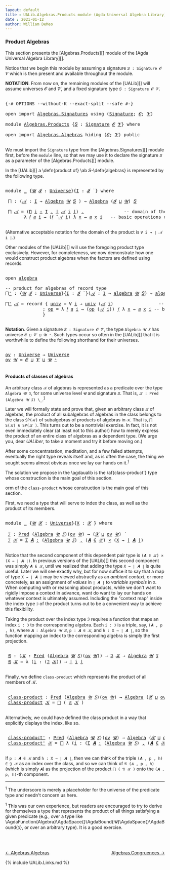 ```yaml
---
layout: default
title : UALib.Algebras.Products module (Agda Universal Algebra Library)
date : 2021-01-12
author: William DeMeo
---
```



### <a id="product-algebras">Product Algebras</a>

This section presents the [Algebras.Products][] module of the [Agda Universal Algebra Library][].

Notice that we begin this module by assuming a signature `𝑆 : Signature 𝓞 𝓥` which is then present and available throughout the module.

**NOTATION**.  From now on, the remaining modules of the [UALib][] will assume universes 𝓞 and 𝓥, and a fixed signature type `𝑆 : Signature 𝓞 𝓥`.

<pre class="Agda">

<a id="587" class="Symbol">{-#</a> <a id="591" class="Keyword">OPTIONS</a> <a id="599" class="Pragma">--without-K</a> <a id="611" class="Pragma">--exact-split</a> <a id="625" class="Pragma">--safe</a> <a id="632" class="Symbol">#-}</a>

<a id="637" class="Keyword">open</a> <a id="642" class="Keyword">import</a> <a id="649" href="Algebras.Signatures.html" class="Module">Algebras.Signatures</a> <a id="669" class="Keyword">using</a> <a id="675" class="Symbol">(</a><a id="676" href="Algebras.Signatures.html#1251" class="Function">Signature</a><a id="685" class="Symbol">;</a> <a id="687" href="Prelude.Preliminaries.html#6856" class="Generalizable">𝓞</a><a id="688" class="Symbol">;</a> <a id="690" href="Universes.html#262" class="Generalizable">𝓥</a><a id="691" class="Symbol">)</a>

<a id="694" class="Keyword">module</a> <a id="701" href="Algebras.Products.html" class="Module">Algebras.Products</a> <a id="719" class="Symbol">{</a><a id="720" href="Algebras.Products.html#720" class="Bound">𝑆</a> <a id="722" class="Symbol">:</a> <a id="724" href="Algebras.Signatures.html#1251" class="Function">Signature</a> <a id="734" href="Prelude.Preliminaries.html#6856" class="Generalizable">𝓞</a> <a id="736" href="Universes.html#262" class="Generalizable">𝓥</a><a id="737" class="Symbol">}</a> <a id="739" class="Keyword">where</a>

<a id="746" class="Keyword">open</a> <a id="751" class="Keyword">import</a> <a id="758" href="Algebras.Algebras.html" class="Module">Algebras.Algebras</a> <a id="776" class="Keyword">hiding</a> <a id="783" class="Symbol">(</a><a id="784" href="Prelude.Preliminaries.html#6856" class="Generalizable">𝓞</a><a id="785" class="Symbol">;</a> <a id="787" href="Universes.html#262" class="Generalizable">𝓥</a><a id="788" class="Symbol">)</a> <a id="790" class="Keyword">public</a>

</pre>

We must import the `Signature` type from the [Algebras.Signatures][] module first, before the `module` line, so that we may use it to declare the signature `𝑆` as a parameter of the [Algebras.Products][] module.

In the [UALib][] a \defn{product of} \ab 𝑆-\defn{algebras} is represented by the following type.

<pre class="Agda">

<a id="1135" class="Keyword">module</a> <a id="1142" href="Algebras.Products.html#1142" class="Module">_</a> <a id="1144" class="Symbol">{</a><a id="1145" href="Algebras.Products.html#1145" class="Bound">𝓤</a> <a id="1147" href="Algebras.Products.html#1147" class="Bound">𝓘</a> <a id="1149" class="Symbol">:</a> <a id="1151" href="Agda.Primitive.html#423" class="Postulate">Universe</a><a id="1159" class="Symbol">}{</a><a id="1161" href="Algebras.Products.html#1161" class="Bound">I</a> <a id="1163" class="Symbol">:</a> <a id="1165" href="Algebras.Products.html#1147" class="Bound">𝓘</a> <a id="1167" href="Universes.html#403" class="Function Operator">̇</a> <a id="1169" class="Symbol">}</a> <a id="1171" class="Keyword">where</a>

 <a id="1179" href="Algebras.Products.html#1179" class="Function">⨅</a> <a id="1181" class="Symbol">:</a> <a id="1183" class="Symbol">(</a><a id="1184" href="Algebras.Products.html#1184" class="Bound">𝒜</a> <a id="1186" class="Symbol">:</a> <a id="1188" href="Algebras.Products.html#1161" class="Bound">I</a> <a id="1190" class="Symbol">→</a> <a id="1192" href="Algebras.Algebras.html#674" class="Function">Algebra</a> <a id="1200" href="Algebras.Products.html#1145" class="Bound">𝓤</a> <a id="1202" href="Algebras.Products.html#720" class="Bound">𝑆</a> <a id="1204" class="Symbol">)</a> <a id="1206" class="Symbol">→</a> <a id="1208" href="Algebras.Algebras.html#674" class="Function">Algebra</a> <a id="1216" class="Symbol">(</a><a id="1217" href="Algebras.Products.html#1147" class="Bound">𝓘</a> <a id="1219" href="Agda.Primitive.html#636" class="Primitive Operator">⊔</a> <a id="1221" href="Algebras.Products.html#1145" class="Bound">𝓤</a><a id="1222" class="Symbol">)</a> <a id="1224" href="Algebras.Products.html#720" class="Bound">𝑆</a>

 <a id="1228" href="Algebras.Products.html#1179" class="Function">⨅</a> <a id="1230" href="Algebras.Products.html#1230" class="Bound">𝒜</a> <a id="1232" class="Symbol">=</a> <a id="1234" class="Symbol">(</a><a id="1235" href="MGS-MLTT.html#3635" class="Function">Π</a> <a id="1237" href="Algebras.Products.html#1237" class="Bound">i</a> <a id="1239" href="MGS-MLTT.html#3635" class="Function">꞉</a> <a id="1241" href="Algebras.Products.html#1161" class="Bound">I</a> <a id="1243" href="MGS-MLTT.html#3635" class="Function">,</a> <a id="1245" href="Prelude.Preliminaries.html#12403" class="Function Operator">∣</a> <a id="1247" href="Algebras.Products.html#1230" class="Bound">𝒜</a> <a id="1249" href="Algebras.Products.html#1237" class="Bound">i</a> <a id="1251" href="Prelude.Preliminaries.html#12403" class="Function Operator">∣</a><a id="1252" class="Symbol">)</a> <a id="1254" href="Prelude.Preliminaries.html#11707" class="InductiveConstructor Operator">,</a>               <a id="1270" class="Comment">-- domain of the product algebra</a>
       <a id="1310" class="Symbol">λ</a> <a id="1312" href="Algebras.Products.html#1312" class="Bound">𝑓</a> <a id="1314" href="Algebras.Products.html#1314" class="Bound">𝑎</a> <a id="1316" href="Algebras.Products.html#1316" class="Bound">i</a> <a id="1318" class="Symbol">→</a> <a id="1320" class="Symbol">(</a><a id="1321" href="Algebras.Products.html#1312" class="Bound">𝑓</a> <a id="1323" href="Algebras.Algebras.html#2987" class="Function Operator">̂</a> <a id="1325" href="Algebras.Products.html#1230" class="Bound">𝒜</a> <a id="1327" href="Algebras.Products.html#1316" class="Bound">i</a><a id="1328" class="Symbol">)</a> <a id="1330" class="Symbol">λ</a> <a id="1332" href="Algebras.Products.html#1332" class="Bound">x</a> <a id="1334" class="Symbol">→</a> <a id="1336" href="Algebras.Products.html#1314" class="Bound">𝑎</a> <a id="1338" href="Algebras.Products.html#1332" class="Bound">x</a> <a id="1340" href="Algebras.Products.html#1316" class="Bound">i</a>   <a id="1344" class="Comment">-- basic operations of the product algebra</a>

</pre>

(Alternative acceptable notation for the domain of the product is `∀ i → ∣ 𝒜 i ∣`.)

Other modules of the [UALib][] will use the foregoing product type exclusively.  However, for completeness, we now demonstrate how one would construct product algebras when the factors are defined using records.

<pre class="Agda">

<a id="1712" class="Keyword">open</a> <a id="1717" href="Algebras.Algebras.html#1863" class="Module">algebra</a>

<a id="1726" class="Comment">-- product for algebras of record type</a>
<a id="⨅&#39;"></a><a id="1765" href="Algebras.Products.html#1765" class="Function">⨅&#39;</a> <a id="1768" class="Symbol">:</a> <a id="1770" class="Symbol">{</a><a id="1771" href="Algebras.Products.html#1771" class="Bound">𝓤</a> <a id="1773" href="Algebras.Products.html#1773" class="Bound">𝓘</a> <a id="1775" class="Symbol">:</a> <a id="1777" href="Agda.Primitive.html#423" class="Postulate">Universe</a><a id="1785" class="Symbol">}{</a><a id="1787" href="Algebras.Products.html#1787" class="Bound">I</a> <a id="1789" class="Symbol">:</a> <a id="1791" href="Algebras.Products.html#1773" class="Bound">𝓘</a> <a id="1793" href="Universes.html#403" class="Function Operator">̇</a> <a id="1795" class="Symbol">}(</a><a id="1797" href="Algebras.Products.html#1797" class="Bound">𝒜</a> <a id="1799" class="Symbol">:</a> <a id="1801" href="Algebras.Products.html#1787" class="Bound">I</a> <a id="1803" class="Symbol">→</a> <a id="1805" href="Algebras.Algebras.html#1863" class="Record">algebra</a> <a id="1813" href="Algebras.Products.html#1771" class="Bound">𝓤</a> <a id="1815" href="Algebras.Products.html#720" class="Bound">𝑆</a><a id="1816" class="Symbol">)</a> <a id="1818" class="Symbol">→</a> <a id="1820" href="Algebras.Algebras.html#1863" class="Record">algebra</a> <a id="1828" class="Symbol">(</a><a id="1829" href="Algebras.Products.html#1773" class="Bound">𝓘</a> <a id="1831" href="Agda.Primitive.html#636" class="Primitive Operator">⊔</a> <a id="1833" href="Algebras.Products.html#1771" class="Bound">𝓤</a><a id="1834" class="Symbol">)</a> <a id="1836" href="Algebras.Products.html#720" class="Bound">𝑆</a>

<a id="1839" href="Algebras.Products.html#1765" class="Function">⨅&#39;</a> <a id="1842" href="Algebras.Products.html#1842" class="Bound">𝒜</a> <a id="1844" class="Symbol">=</a> <a id="1846" class="Keyword">record</a> <a id="1853" class="Symbol">{</a> <a id="1855" href="Algebras.Algebras.html#1958" class="Field">univ</a> <a id="1860" class="Symbol">=</a> <a id="1862" class="Symbol">∀</a> <a id="1864" href="Algebras.Products.html#1864" class="Bound">i</a> <a id="1866" class="Symbol">→</a> <a id="1868" href="Algebras.Algebras.html#1958" class="Field">univ</a> <a id="1873" class="Symbol">(</a><a id="1874" href="Algebras.Products.html#1842" class="Bound">𝒜</a> <a id="1876" href="Algebras.Products.html#1864" class="Bound">i</a><a id="1877" class="Symbol">)</a>                 <a id="1895" class="Comment">-- domain</a>
              <a id="1919" class="Symbol">;</a> <a id="1921" href="Algebras.Algebras.html#1971" class="Field">op</a> <a id="1924" class="Symbol">=</a> <a id="1926" class="Symbol">λ</a> <a id="1928" href="Algebras.Products.html#1928" class="Bound">𝑓</a> <a id="1930" href="Algebras.Products.html#1930" class="Bound">𝑎</a> <a id="1932" href="Algebras.Products.html#1932" class="Bound">i</a> <a id="1934" class="Symbol">→</a> <a id="1936" class="Symbol">(</a><a id="1937" href="Algebras.Algebras.html#1971" class="Field">op</a> <a id="1940" class="Symbol">(</a><a id="1941" href="Algebras.Products.html#1842" class="Bound">𝒜</a> <a id="1943" href="Algebras.Products.html#1932" class="Bound">i</a><a id="1944" class="Symbol">))</a> <a id="1947" href="Algebras.Products.html#1928" class="Bound">𝑓</a> <a id="1949" class="Symbol">λ</a> <a id="1951" href="Algebras.Products.html#1951" class="Bound">x</a> <a id="1953" class="Symbol">→</a> <a id="1955" href="Algebras.Products.html#1930" class="Bound">𝑎</a> <a id="1957" href="Algebras.Products.html#1951" class="Bound">x</a> <a id="1959" href="Algebras.Products.html#1932" class="Bound">i</a> <a id="1961" class="Comment">-- basic operations</a>
              <a id="1995" class="Symbol">}</a>

</pre>



**Notation**. Given a signature `𝑆 : Signature 𝓞 𝓥`, the type `Algebra 𝓤 𝑆` has universe `𝓞 ⊔ 𝓥 ⊔ 𝓤 ⁺`.  Such types occur so often in the [UALib][] that it is worthwhile to define the following shorthand for their universes.

<pre class="Agda">

<a id="ov"></a><a id="2252" href="Algebras.Products.html#2252" class="Function">ov</a> <a id="2255" class="Symbol">:</a> <a id="2257" href="Agda.Primitive.html#423" class="Postulate">Universe</a> <a id="2266" class="Symbol">→</a> <a id="2268" href="Agda.Primitive.html#423" class="Postulate">Universe</a>
<a id="2277" href="Algebras.Products.html#2252" class="Function">ov</a> <a id="2280" href="Algebras.Products.html#2280" class="Bound">𝓤</a> <a id="2282" class="Symbol">=</a> <a id="2284" href="Algebras.Products.html#734" class="Bound">𝓞</a> <a id="2286" href="Agda.Primitive.html#636" class="Primitive Operator">⊔</a> <a id="2288" href="Algebras.Products.html#736" class="Bound">𝓥</a> <a id="2290" href="Agda.Primitive.html#636" class="Primitive Operator">⊔</a> <a id="2292" href="Algebras.Products.html#2280" class="Bound">𝓤</a> <a id="2294" href="Agda.Primitive.html#606" class="Primitive Operator">⁺</a>

</pre>



#### <a id="products-of-classes-of-algebras">Products of classes of algebras</a>

An arbitrary class `𝒦` of algebras is represented as a predicate over the type `Algebra 𝓤 𝑆`, for some universe level `𝓤` and signature `𝑆`. That is, `𝒦 : Pred (Algebra 𝓤 𝑆) \_`.<sup>[1](Algebras.Products.html#fn1)</sup>

Later we will formally state and prove that, given an arbitrary class `𝒦` of algebras, the product of all subalgebras of algebras in the class belongs to the class  `SP(𝒦)` of subalgebras of products of algebras in `𝒦`. That is, `⨅ S(𝒦) ∈ SP(𝒦 )`. This turns out to be a nontrivial exercise. In fact, it is not even immediately clear (at least not to this author) how to merely express the product of an entire class of algebras as a dependent type. (We urge you, dear *UALiber*, to take a moment and try it before moving on.)

After some concentratation, meditation, and a few failed attempts, eventually the right type reveals itself and, as is often the case, the thing we sought seems almost obvious once we lay our hands on it.<sup>[1](Algebras.Products.html#fn1)</sup>

The solution we propose in the \agdaualib is the \af{class-product'} type whose construction is the main goal of this section.

orm of the `class-product` whose construction is the main goal of this section.

First, we need a type that will serve to index the class, as well as the product of its members.

<pre class="Agda">

<a id="3712" class="Keyword">module</a> <a id="3719" href="Algebras.Products.html#3719" class="Module">_</a> <a id="3721" class="Symbol">{</a><a id="3722" href="Algebras.Products.html#3722" class="Bound">𝓤</a> <a id="3724" href="Algebras.Products.html#3724" class="Bound">𝓧</a> <a id="3726" class="Symbol">:</a> <a id="3728" href="Agda.Primitive.html#423" class="Postulate">Universe</a><a id="3736" class="Symbol">}{</a><a id="3738" href="Algebras.Products.html#3738" class="Bound">X</a> <a id="3740" class="Symbol">:</a> <a id="3742" href="Algebras.Products.html#3724" class="Bound">𝓧</a> <a id="3744" href="Universes.html#403" class="Function Operator">̇</a><a id="3745" class="Symbol">}</a> <a id="3747" class="Keyword">where</a>

 <a id="3755" href="Algebras.Products.html#3755" class="Function">ℑ</a> <a id="3757" class="Symbol">:</a> <a id="3759" href="Relations.Discrete.html#1643" class="Function">Pred</a> <a id="3764" class="Symbol">(</a><a id="3765" href="Algebras.Algebras.html#674" class="Function">Algebra</a> <a id="3773" href="Algebras.Products.html#3722" class="Bound">𝓤</a> <a id="3775" href="Algebras.Products.html#720" class="Bound">𝑆</a><a id="3776" class="Symbol">)(</a><a id="3778" href="Algebras.Products.html#2252" class="Function">ov</a> <a id="3781" href="Algebras.Products.html#3722" class="Bound">𝓤</a><a id="3782" class="Symbol">)</a> <a id="3784" class="Symbol">→</a> <a id="3786" class="Symbol">(</a><a id="3787" href="Algebras.Products.html#3724" class="Bound">𝓧</a> <a id="3789" href="Agda.Primitive.html#636" class="Primitive Operator">⊔</a> <a id="3791" href="Algebras.Products.html#2252" class="Function">ov</a> <a id="3794" href="Algebras.Products.html#3722" class="Bound">𝓤</a><a id="3795" class="Symbol">)</a> <a id="3797" href="Universes.html#403" class="Function Operator">̇</a>
 <a id="3800" href="Algebras.Products.html#3755" class="Function">ℑ</a> <a id="3802" href="Algebras.Products.html#3802" class="Bound">𝒦</a> <a id="3804" class="Symbol">=</a> <a id="3806" href="MGS-MLTT.html#3074" class="Function">Σ</a> <a id="3808" href="Algebras.Products.html#3808" class="Bound">𝑨</a> <a id="3810" href="MGS-MLTT.html#3074" class="Function">꞉</a> <a id="3812" class="Symbol">(</a><a id="3813" href="Algebras.Algebras.html#674" class="Function">Algebra</a> <a id="3821" href="Algebras.Products.html#3722" class="Bound">𝓤</a> <a id="3823" href="Algebras.Products.html#720" class="Bound">𝑆</a><a id="3824" class="Symbol">)</a> <a id="3826" href="MGS-MLTT.html#3074" class="Function">,</a> <a id="3828" class="Symbol">(</a><a id="3829" href="Algebras.Products.html#3808" class="Bound">𝑨</a> <a id="3831" href="Relations.Discrete.html#2499" class="Function Operator">∈</a> <a id="3833" href="Algebras.Products.html#3802" class="Bound">𝒦</a><a id="3834" class="Symbol">)</a> <a id="3836" href="MGS-MLTT.html#3515" class="Function Operator">×</a> <a id="3838" class="Symbol">(</a><a id="3839" href="Algebras.Products.html#3738" class="Bound">X</a> <a id="3841" class="Symbol">→</a> <a id="3843" href="Prelude.Preliminaries.html#12403" class="Function Operator">∣</a> <a id="3845" href="Algebras.Products.html#3808" class="Bound">𝑨</a> <a id="3847" href="Prelude.Preliminaries.html#12403" class="Function Operator">∣</a><a id="3848" class="Symbol">)</a>

</pre>

Notice that the second component of this dependent pair type is  `(𝑨 ∈ 𝒦) × (X → ∣ 𝑨 ∣)`. In previous versions of the [UALib][] this second component was simply `𝑨 ∈ 𝒦`, until we realized that adding the type `X → ∣ 𝑨 ∣` is quite useful. Later we will see exactly why, but for now suffice it to say that a map of type `X → ∣ 𝑨 ∣` may be viewed abstractly as an *ambient context*, or more concretely, as an assignment of *values* in `∣ 𝑨 ∣` to *variable symbols* in `X`.  When computing with or reasoning about products, while we don't want to rigidly impose a context in advance, want do want to lay our hands on whatever context is ultimately assumed.  Including the "context map" inside the index type `ℑ` of the product turns out to be a convenient way to achieve this flexibility.


Taking the product over the index type ℑ requires a function that maps an index `i : ℑ` to the corresponding algebra.  Each `i : ℑ` is a triple, say, `(𝑨 , p , h)`, where `𝑨 : Algebra 𝓤 𝑆`, `p : 𝑨 ∈ 𝒦`, and `h : X → ∣ 𝑨 ∣`, so the function mapping an index to the corresponding algebra is simply the first projection.

<pre class="Agda">

 <a id="4984" href="Algebras.Products.html#4984" class="Function">𝔄</a> <a id="4986" class="Symbol">:</a> <a id="4988" class="Symbol">(</a><a id="4989" href="Algebras.Products.html#4989" class="Bound">𝒦</a> <a id="4991" class="Symbol">:</a> <a id="4993" href="Relations.Discrete.html#1643" class="Function">Pred</a> <a id="4998" class="Symbol">(</a><a id="4999" href="Algebras.Algebras.html#674" class="Function">Algebra</a> <a id="5007" href="Algebras.Products.html#3722" class="Bound">𝓤</a> <a id="5009" href="Algebras.Products.html#720" class="Bound">𝑆</a><a id="5010" class="Symbol">)(</a><a id="5012" href="Algebras.Products.html#2252" class="Function">ov</a> <a id="5015" href="Algebras.Products.html#3722" class="Bound">𝓤</a><a id="5016" class="Symbol">))</a> <a id="5019" class="Symbol">→</a> <a id="5021" href="Algebras.Products.html#3755" class="Function">ℑ</a> <a id="5023" href="Algebras.Products.html#4989" class="Bound">𝒦</a> <a id="5025" class="Symbol">→</a> <a id="5027" href="Algebras.Algebras.html#674" class="Function">Algebra</a> <a id="5035" href="Algebras.Products.html#3722" class="Bound">𝓤</a> <a id="5037" href="Algebras.Products.html#720" class="Bound">𝑆</a>
 <a id="5040" href="Algebras.Products.html#4984" class="Function">𝔄</a> <a id="5042" href="Algebras.Products.html#5042" class="Bound">𝒦</a> <a id="5044" class="Symbol">=</a> <a id="5046" class="Symbol">λ</a> <a id="5048" class="Symbol">(</a><a id="5049" href="Algebras.Products.html#5049" class="Bound">i</a> <a id="5051" class="Symbol">:</a> <a id="5053" class="Symbol">(</a><a id="5054" href="Algebras.Products.html#3755" class="Function">ℑ</a> <a id="5056" href="Algebras.Products.html#5042" class="Bound">𝒦</a><a id="5057" class="Symbol">))</a> <a id="5060" class="Symbol">→</a> <a id="5062" href="Prelude.Preliminaries.html#12403" class="Function Operator">∣</a> <a id="5064" href="Algebras.Products.html#5049" class="Bound">i</a> <a id="5066" href="Prelude.Preliminaries.html#12403" class="Function Operator">∣</a>

</pre>

Finally, we define `class-product` which represents the product of all members of 𝒦.

<pre class="Agda">

 <a id="5182" href="Algebras.Products.html#5182" class="Function">class-product</a> <a id="5196" class="Symbol">:</a> <a id="5198" href="Relations.Discrete.html#1643" class="Function">Pred</a> <a id="5203" class="Symbol">(</a><a id="5204" href="Algebras.Algebras.html#674" class="Function">Algebra</a> <a id="5212" href="Algebras.Products.html#3722" class="Bound">𝓤</a> <a id="5214" href="Algebras.Products.html#720" class="Bound">𝑆</a><a id="5215" class="Symbol">)(</a><a id="5217" href="Algebras.Products.html#2252" class="Function">ov</a> <a id="5220" href="Algebras.Products.html#3722" class="Bound">𝓤</a><a id="5221" class="Symbol">)</a> <a id="5223" class="Symbol">→</a> <a id="5225" href="Algebras.Algebras.html#674" class="Function">Algebra</a> <a id="5233" class="Symbol">(</a><a id="5234" href="Algebras.Products.html#3724" class="Bound">𝓧</a> <a id="5236" href="Agda.Primitive.html#636" class="Primitive Operator">⊔</a> <a id="5238" href="Algebras.Products.html#2252" class="Function">ov</a> <a id="5241" href="Algebras.Products.html#3722" class="Bound">𝓤</a><a id="5242" class="Symbol">)</a> <a id="5244" href="Algebras.Products.html#720" class="Bound">𝑆</a>
 <a id="5247" href="Algebras.Products.html#5182" class="Function">class-product</a> <a id="5261" href="Algebras.Products.html#5261" class="Bound">𝒦</a> <a id="5263" class="Symbol">=</a> <a id="5265" href="Algebras.Products.html#1179" class="Function">⨅</a> <a id="5267" class="Symbol">(</a> <a id="5269" href="Algebras.Products.html#4984" class="Function">𝔄</a> <a id="5271" href="Algebras.Products.html#5261" class="Bound">𝒦</a> <a id="5273" class="Symbol">)</a>

</pre>

Alternatively, we could have defined the class product in a way that explicitly displays the index, like so.

<pre class="Agda">

 <a id="5413" href="Algebras.Products.html#5413" class="Function">class-product&#39;</a> <a id="5428" class="Symbol">:</a> <a id="5430" href="Relations.Discrete.html#1643" class="Function">Pred</a> <a id="5435" class="Symbol">(</a><a id="5436" href="Algebras.Algebras.html#674" class="Function">Algebra</a> <a id="5444" href="Algebras.Products.html#3722" class="Bound">𝓤</a> <a id="5446" href="Algebras.Products.html#720" class="Bound">𝑆</a><a id="5447" class="Symbol">)(</a><a id="5449" href="Algebras.Products.html#2252" class="Function">ov</a> <a id="5452" href="Algebras.Products.html#3722" class="Bound">𝓤</a><a id="5453" class="Symbol">)</a> <a id="5455" class="Symbol">→</a> <a id="5457" href="Algebras.Algebras.html#674" class="Function">Algebra</a> <a id="5465" class="Symbol">(</a><a id="5466" href="Algebras.Products.html#3724" class="Bound">𝓧</a> <a id="5468" href="Agda.Primitive.html#636" class="Primitive Operator">⊔</a> <a id="5470" href="Algebras.Products.html#2252" class="Function">ov</a> <a id="5473" href="Algebras.Products.html#3722" class="Bound">𝓤</a><a id="5474" class="Symbol">)</a> <a id="5476" href="Algebras.Products.html#720" class="Bound">𝑆</a>
 <a id="5479" href="Algebras.Products.html#5413" class="Function">class-product&#39;</a> <a id="5494" href="Algebras.Products.html#5494" class="Bound">𝒦</a> <a id="5496" class="Symbol">=</a> <a id="5498" href="Algebras.Products.html#1179" class="Function">⨅</a> <a id="5500" class="Symbol">λ</a> <a id="5502" class="Symbol">(</a><a id="5503" href="Algebras.Products.html#5503" class="Bound">i</a> <a id="5505" class="Symbol">:</a> <a id="5507" class="Symbol">(</a><a id="5508" href="MGS-MLTT.html#3074" class="Function">Σ</a> <a id="5510" href="Algebras.Products.html#5510" class="Bound">𝑨</a> <a id="5512" href="MGS-MLTT.html#3074" class="Function">꞉</a> <a id="5514" class="Symbol">(</a><a id="5515" href="Algebras.Algebras.html#674" class="Function">Algebra</a> <a id="5523" href="Algebras.Products.html#3722" class="Bound">𝓤</a> <a id="5525" href="Algebras.Products.html#720" class="Bound">𝑆</a><a id="5526" class="Symbol">)</a> <a id="5528" href="MGS-MLTT.html#3074" class="Function">,</a> <a id="5530" class="Symbol">(</a><a id="5531" href="Algebras.Products.html#5510" class="Bound">𝑨</a> <a id="5533" href="Relations.Discrete.html#2499" class="Function Operator">∈</a> <a id="5535" href="Algebras.Products.html#5494" class="Bound">𝒦</a><a id="5536" class="Symbol">)</a> <a id="5538" href="MGS-MLTT.html#3515" class="Function Operator">×</a> <a id="5540" class="Symbol">(</a><a id="5541" href="Algebras.Products.html#3738" class="Bound">X</a> <a id="5543" class="Symbol">→</a> <a id="5545" href="Prelude.Preliminaries.html#12403" class="Function Operator">∣</a> <a id="5547" href="Algebras.Products.html#5510" class="Bound">𝑨</a> <a id="5549" href="Prelude.Preliminaries.html#12403" class="Function Operator">∣</a><a id="5550" class="Symbol">)))</a> <a id="5554" class="Symbol">→</a> <a id="5556" href="Prelude.Preliminaries.html#12403" class="Function Operator">∣</a> <a id="5558" href="Algebras.Products.html#5503" class="Bound">i</a> <a id="5560" href="Prelude.Preliminaries.html#12403" class="Function Operator">∣</a>

</pre>

If `p : 𝑨 ∈ 𝒦` and `h : X → ∣ 𝑨 ∣`, then we can think of the triple `(𝑨 , p , h) ∈ ℑ 𝒦` as an index over the class, and so we can think of `𝔄 (𝑨 , p , h)` (which is simply `𝑨`) as the projection of the product `⨅ ( 𝔄 𝒦 )` onto the `(𝑨 , p, h)`-th component.





-----------------------

<sup>1</sup><span class="footnote" id="fn1"> The underscore is merely a placeholder for the universe of the predicate type and needn't concern us here.</span>

<sup>1</sup><span class="footnote" id="fn1"> This was our own experience, but readers are encouraged to try to derive for themselves a type that represents the product of all things satisfying a given predicate (e.g., over a type like \AgdaFunction{Algebra}\AgdaSpace{}\AgdaBound{𝓤}\AgdaSpace{}\AgdaBound{𝑆}, or over an arbitrary type). It is a good exercise.</span>

<br>
<br>

[← Algebras.Algebras](Algebras.Algebras.html)
<span style="float:right;">[Algebras.Congruences →](Algebras.Congruences.html)</span>

{% include UALib.Links.md %}
